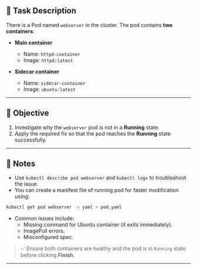 ## 📝 Task Description

There is a Pod named `webserver` in the cluster. The pod contains **two containers**:

- **Main container**
    - Name: `httpd-container`
    - Image: `httpd:latest`

- **Sidecar container**
    - Name: `sidecar-container`
    - Image: `ubuntu:latest`

---

## 🔧 Objective

1. Investigate why the `webserver` pod is not in a **Running** state.
2. Apply the required fix so that the pod reaches the **Running** state successfully.

---

## 🧩 Notes

- Use `kubectl describe pod webserver` and `kubectl logs` to troubleshoot the issue.
- You can create a manifest file of running pod for faster modification using:  
```bash
kubectl get pod webserver -o yaml > pod.yaml
```

- Common issues include:
    - Missing command for Ubuntu container (it exits immediately).
    - ImagePull errors.
    - Misconfigured spec.

> ✅ Ensure both containers are healthy and the pod is in `Running` state before clicking **Finish**.

---
